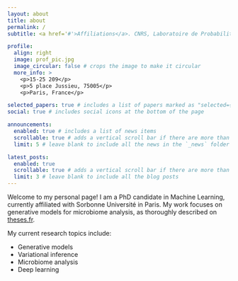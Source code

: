 ```yaml
---
layout: about
title: about
permalink: /
subtitle: <a href='#'>Affiliations</a>. CNRS, Laboratoire de Probabilités, Statistique et Modélisation, LPSM, Sorbonne Université, F-75005 Paris, France.

profile:
  align: right
  image: prof_pic.jpg
  image_circular: false # crops the image to make it circular
  more_info: >
    <p>15-25 209</p>
    <p>5 place Jussieu, 75005</p>
    <p>Paris, France</p>

selected_papers: true # includes a list of papers marked as "selected={true}"
social: true # includes social icons at the bottom of the page

announcements:
  enabled: true # includes a list of news items
  scrollable: true # adds a vertical scroll bar if there are more than 3 news items
  limit: 5 # leave blank to include all the news in the `_news` folder

latest_posts:
  enabled: true
  scrollable: true # adds a vertical scroll bar if there are more than 3 new posts items
  limit: 3 # leave blank to include all the blog posts
---
```


Welcome to my personal page! I am a PhD candidate in Machine Learning, currently affiliated with Sorbonne Université in Paris. 
My work focuses on generative models for microbiome analysis, as thoroughly described on [theses.fr](https://theses.fr/s383410).

My current research topics include:
- Generative models
- Variational inference
- Microbiome analysis
- Deep learning
